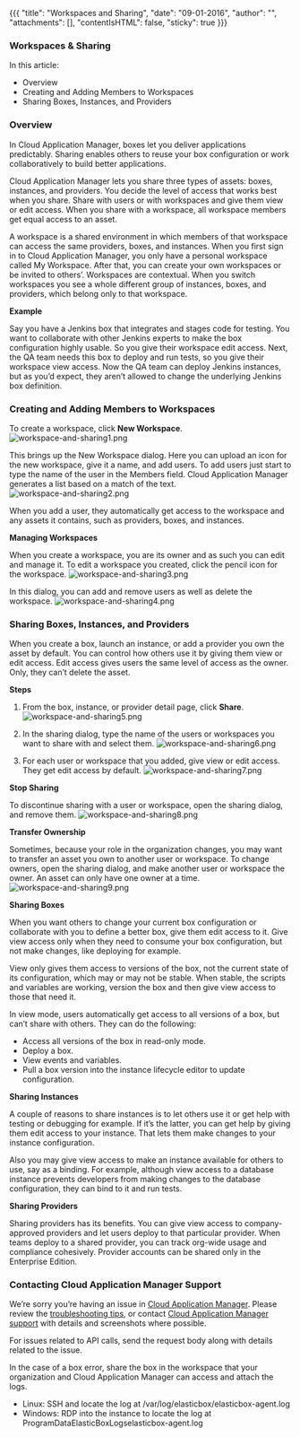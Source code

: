 {{{
"title": "Workspaces and Sharing",
"date": "09-01-2016",
"author": "",
"attachments": [],
"contentIsHTML": false,
"sticky": true
}}}

### Workspaces & Sharing
In this article:
* Overview
* Creating and Adding Members to Workspaces
* Sharing Boxes, Instances, and Providers

### Overview

In Cloud Application Manager, boxes let you deliver applications predictably. Sharing enables others to reuse your box configuration or work collaboratively to build better applications.

Cloud Application Manager lets you share three types of assets: boxes, instances, and providers. You decide the level of access that works best when you share. Share with users or with workspaces and give them view or edit access. When you share with a workspace, all workspace members get equal access to an asset.

A workspace is a shared environment in which members of that workspace can access the same providers, boxes, and instances. When you first sign in to Cloud Application Manager, you only have a personal workspace called My Workspace. After that, you can create your own workspaces or be invited to others’. Workspaces are contextual. When you switch workspaces you see a whole different group of instances, boxes, and providers, which belong only to that workspace.

**Example**

Say you have a Jenkins box that integrates and stages code for testing. You want to collaborate with other Jenkins experts to make the box configuration highly usable. So you give their workspace edit access. Next, the QA team needs this box to deploy and run tests, so you give their workspace view access. Now the QA team can deploy Jenkins instances, but as you’d expect, they aren’t allowed to change the underlying Jenkins box definition.

### Creating and Adding Members to Workspaces

To create a workspace, click **New Workspace**.
![workspace-and-sharing1.png](../images/cloud-application-manager/workspace-and-sharing1.png)

This brings up the New Workspace dialog. Here you can upload an icon for the new workspace, give it a name, and add users. To add users just start to type the name of the user in the Members field. Cloud Application Manager generates a list based on a match of the text.
![workspace-and-sharing2.png](../images/cloud-application-manager/workspace-and-sharing2.png)

When you add a user, they automatically get access to the workspace and any assets it contains, such as providers, boxes, and instances.

**Managing Workspaces**

When you create a workspace, you are its owner and as such you can edit and manage it.
To edit a workspace you created, click the pencil icon for the workspace.
![workspace-and-sharing3.png](../images/cloud-application-manager/workspace-and-sharing3.png)

In this dialog, you can add and remove users as well as delete the workspace.
![workspace-and-sharing4.png](../images/cloud-application-manager/workspace-and-sharing4.png)

### Sharing Boxes, Instances, and Providers
When you create a box, launch an instance, or add a provider you own the asset by default. You can control how others use it by giving them view or edit access. Edit access gives users the same level of access as the owner. Only, they can’t delete the asset.

**Steps**
1. From the box, instance, or provider detail page, click **Share**.
   ![workspace-and-sharing5.png](../images/cloud-application-manager/workspace-and-sharing5.png)

2. In the sharing dialog, type the name of the users or workspaces you want to share with and select them.
   ![workspace-and-sharing6.png](../images/cloud-application-manager/workspace-and-sharing6.png)

3. For each user or workspace that you added, give view or edit access. They get edit access by default.
   ![workspace-and-sharing7.png](../images/cloud-application-manager/workspace-and-sharing7.png)

**Stop Sharing**

To discontinue sharing with a user or workspace, open the sharing dialog, and remove them.
![workspace-and-sharing8.png](../images/cloud-application-manager/workspace-and-sharing8.png)

**Transfer Ownership**

Sometimes, because your role in the organization changes, you may want to transfer an asset you own to another user or workspace. To change owners, open the sharing dialog, and make another user or workspace the owner. An asset can only have one owner at a time.
![workspace-and-sharing9.png](../images/cloud-application-manager/workspace-and-sharing9.png)

**Sharing Boxes**

When you want others to change your current box configuration or collaborate with you to define a better box, give them edit access to it. Give view access only when they need to consume your box configuration, but not make changes, like deploying for example.

View only gives them access to versions of the box, not the current state of its configuration, which may or may not be stable. When stable, the scripts and variables are working, version the box and then give view access to those that need it.

In view mode, users automatically get access to all versions of a box, but can’t share with others. They can do the following:

* Access all versions of the box in read-only mode.
* Deploy a box.
* View events and variables.
* Pull a box version into the instance lifecycle editor to update configuration.

**Sharing Instances**

A couple of reasons to share instances is to let others use it or get help with testing or debugging for example. If it’s the latter, you can get help by giving them edit access to your instance. That lets them make changes to your instance configuration.

Also you may give view access to make an instance available for others to use, say as a binding. For example, although view access to a database instance prevents developers from making changes to the database configuration, they can bind to it and run tests.

**Sharing Providers**

Sharing providers has its benefits. You can give view access to company-approved providers and let users deploy to that particular provider. When teams deploy to a shared provider, you can track org-wide usage and compliance cohesively. Provider accounts can be shared only in the Enterprise Edition.

### Contacting Cloud Application Manager Support

We’re sorry you’re having an issue in [Cloud Application Manager](//www.ctl.io/cloud-application-manager/). Please review the [troubleshooting tips](./troubleshooting-tips.md), or contact [Cloud Application Manager support](mailto:support@elasticbox.com) with details and screenshots where possible.

For issues related to API calls, send the request body along with details related to the issue.

In the case of a box error, share the box in the workspace that your organization and Cloud Application Manager can access and attach the logs.
* Linux: SSH and locate the log at /var/log/elasticbox/elasticbox-agent.log
* Windows: RDP into the instance to locate the log at ProgramDataElasticBoxLogselasticbox-agent.log
